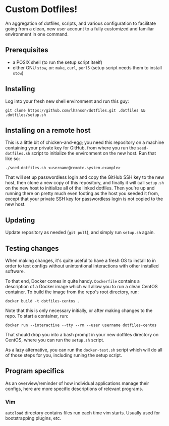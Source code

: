 # Custom Dotfiles!

An aggregation of dotfiles, scripts, and various configuration to facilitate going from a clean,
new user account to a fully customized and familiar environment in one command.

## Prerequisites

* a POSIX shell (to run the setup script itself)
* either GNU `stow`, or:
	`make`, `curl`, `perl5` (setup script needs them to install `stow`)

## Installing

Log into your fresh new shell environment and run this guy:

    git clone https://github.com/lhanson/dotfiles.git .dotfiles && .dotfiles/setup.sh

## Installing on a remote host

This is a little bit of chicken-and-egg; you need this repository on a machine containing
your private key for GitHub, from where you run the `seed-dotfiles.sh` script to initialize
the environment on the new host. Run that like so:

	./seed-dotfiles.sh <username@remote.system.example>

That will set up passwordless login and copy the GitHub SSH key to the new host, then
clone a new copy of this repository, and finally it will call `setup.sh` on the new host
to initialize all of the linked dotfiles. Then you're up and running there on pretty much
even footing as the host you seeded it from, except that your private SSH key for
passwordless login is not copied to the new host.

## Updating

Update repository as needed (`git pull`), and simply run `setup.sh` again.

## Testing changes

When making changes, it's quite useful to have a fresh OS to install to in order to
test configs without unintentional interactions with other installed software.

To that end, Docker comes in quite handy. `Dockerfile` contains a description of
a Docker image which will allow you to run a clean CentOS container. To build the image
from the repo's root directory, run:

    docker build -t dotfiles-centos .

Note that this is only necessary initially, or after making changes to the repo. To start
a container, run:

    docker run --interactive --tty --rm --user username dotfiles-centos

That should drop you into a bash prompt in your new dotfiles directory on CentOS, where
you can run the `setup.sh` script.

As a lazy alternative, you can run the `docker-test.sh` script which will do all of those
steps for you, including runing the setup script.

## Program specifics

As an overview/reminder of how individual applications manage their configs, here are
more specific descriptions of relevant programs.

### Vim

`autoload` directory contains files run each time vim starts. Usually used for bootstrapping
plugins, etc.

